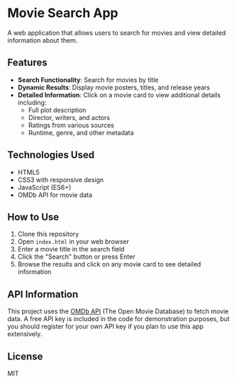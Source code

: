 # Movie Search App

A web application that allows users to search for movies and view detailed information about them.

## Features

- **Search Functionality**: Search for movies by title
- **Dynamic Results**: Display movie posters, titles, and release years
- **Detailed Information**: Click on a movie card to view additional details including:
  - Full plot description
  - Director, writers, and actors
  - Ratings from various sources
  - Runtime, genre, and other metadata

## Technologies Used

- HTML5
- CSS3 with responsive design
- JavaScript (ES6+)
- OMDb API for movie data

## How to Use

1. Clone this repository
2. Open `index.html` in your web browser
3. Enter a movie title in the search field
4. Click the "Search" button or press Enter
5. Browse the results and click on any movie card to see detailed information

## API Information

This project uses the [OMDb API](https://www.omdbapi.com/) (The Open Movie Database) to fetch movie data. A free API key is included in the code for demonstration purposes, but you should register for your own API key if you plan to use this app extensively.

## License

MIT
